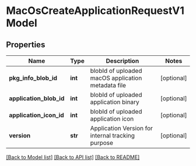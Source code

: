 # MacOsCreateApplicationRequestV1Model

## Properties
Name | Type | Description | Notes
------------ | ------------- | ------------- | -------------
**pkg_info_blob_id** | **int** | blobId of uploaded macOS application metadata file | [optional] 
**application_blob_id** | **int** | blobId of uploaded application binary | [optional] 
**application_icon_id** | **int** | blobId of uploaded application icon | [optional] 
**version** | **str** | Application Version for internal tracking purpose | [optional] 

[[Back to Model list]](../README.md#documentation-for-models) [[Back to API list]](../README.md#documentation-for-api-endpoints) [[Back to README]](../README.md)


